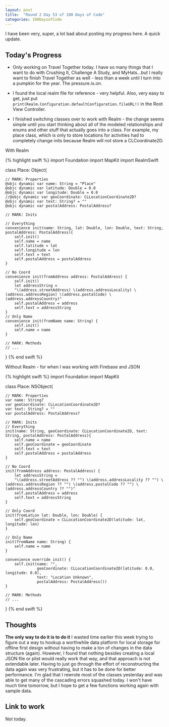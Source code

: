 ```yaml
---
layout: post
title:  "Round 2 Day 53 of 100 Days of Code"
categories: 100DaysofCode
---
```


I have been very, super, a lot bad about posting my progress here. A quick update.

## Today's Progress
+ Only working on Travel Together today. I have so many things that I want to do with Crushing It, Challenge A Study, and MyHats...but I really want to finish Travel Together as well - less than a week until I turn into a pumpkin for the year. The pressure.is.on.

+ I found the local realm file for reference - very helpful. Also, very easy to get, just put `print(Realm.Configuration.defaultConfiguration.fileURL!)` in the Root View Controller.

+ I finished switching classes over to work with Realm - the change seems simple until you start thinking about all of the modeled relationships and enums and other stuff that actually goes into a class. For example, my place class, which is only to store locations for activities had to completely change inits because Realm will not store a CLCoordinate2D.

With Realm

{% highlight swift %}
import Foundation
import MapKit
import RealmSwift

class Place: Object{

    // MARK: Properties
    @objc dynamic var name: String = "Place"
    @objc dynamic var latitude: Double = 0.0
    @objc dynamic var longitude: Double = 0.0
    //@objc dynamic var geoCoordinate: CLLocationCoordinate2D?
    @objc dynamic var text: String? = ""
    @objc dynamic var postalAddress: PostalAddress?
    
    // MARK: Inits

    // Everything
    convenience init(name: String, lat: Double, lon: Double, text: String, postalAddress: PostalAddress){
        self.init()
        self.name = name
        self.latitude = lat
        self.longitude = lon
        self.text = text
        self.postalAddress = postalAddress
    }

    // No Coord
    convenience init(fromAddress address: PostalAddress) {
        self.init()
        let addressString =
        "\(address.streetAddress) \(address.addressLocality) \(address.addressRegion) \(address.postalCode) \(address.addressCountry)"
        self.postalAddress = address
        self.text = addressString
    }
    // Only Name
    convenience init(fromName name: String) {
        self.init()
        self.name = name
    }
    
    // MARK: Methods
    // ...
}
{% end swift %}

Without Realm - for when I was working with Firebase and JSON

{% highlight swift %}
import Foundation
import MapKit

class Place: NSObject{

    // MARK: Properties
    var name: String?
    var geoCoordinate: CLLocationCoordinate2D?
    var text: String? = ""
    var postalAddress: PostalAddress?

    // MARK: Inits
    // Everything
    init(name: String, geoCoordinate: CLLocationCoordinate2D, text: String, postalAddress: PostalAddress){
        self.name = name
        self.geoCoordinate = geoCoordinate
        self.text = text
        self.postalAddress = postalAddress
    }

    // No Coord
    init(fromAddress address: PostalAddress) {
        let addressString =
        "\(address.streetAddress ?? "") \(address.addressLocality ?? "") \(address.addressRegion ?? "") \(address.postalCode ?? "") \(address.addressCountry ?? "")"
        self.postalAddress = address
        self.text = addressString
    }

    // Only Coord
    init(fromLatLon lat: Double, lon: Double) {
        self.geoCoordinate = CLLocationCoordinate2D(latitude: lat, longitude: lon)
    }

    // Only Name
    init(fromName name: String) {
        self.name = name
    }
    
    convenience override init() {
        self.init(name: "",
                  geoCoordinate: CLLocationCoordinate2D(latitude: 0.0, longitude: 0.0),
                  text: "Location Unknown",
                  postalAddress: PostalAddress())
    }
    
    // MARK: Methods
    // ...
}
{% end swift %}

## Thoughts  
**The only way to do it is to do it** I wasted time earlier this week trying to figure out a way to hookup a worthwhile data platform for local storage for offline first design without having to make a ton of changes in the data structure (again). However, I found that nothing besides creating a local JSON file or plist would really work that way, and that approach is not extendable later. Having to just go through the effort of reconstructing the data again was very frustrating, but it has to be done for better performance. I'm glad that I rewrote most of the classes yesterday and was able to get many of the cascading errors squashed today. I won't have much time tomorrow, but I hope to get a few functions working again with sample data. 

## Link to work
Not today.